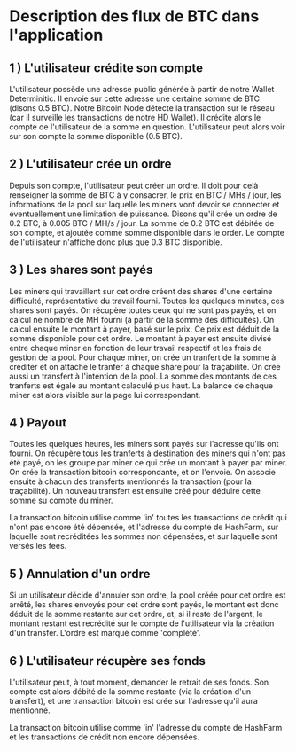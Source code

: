 
Description des flux de BTC dans l'application
==============================================

1 ) L'utilisateur crédite son compte
------------------------------------

L'utilisateur possède une adresse public générée à partir de notre Wallet Determinitic.
Il envoie sur cette adresse une certaine somme de BTC (disons 0.5 BTC).
Notre Bitcoin Node détecte la transaction sur le réseau (car il surveille les transactions de notre HD Wallet).
Il crédite alors le compte de l'utilisateur de la somme en question.
L'utilisateur peut alors voir sur son compte la somme disponible (0.5 BTC).

2 ) L'utilisateur crée un ordre
-------------------------------

Depuis son compte, l'utilisateur peut créer un ordre.
Il doit pour celà renseigner la somme de BTC à y consacrer, le prix en BTC / MHs / jour, les informations de la pool sur laquelle les miners vont devoir se connecter et éventuellement une limitation de puissance.
Disons qu'il crée un ordre de 0.2 BTC, à 0.005 BTC / MH/s / jour.
La somme de 0.2 BTC est débitée de son compte, et ajoutée comme somme disponible dans le order.
Le compte de l'utilisateur n'affiche donc plus que 0.3 BTC disponible.

3 ) Les shares sont payés
-------------------------

Les miners qui travaillent sur cet ordre créent des shares d'une certaine difficulté, représentative du travail fourni.
Toutes les quelques minutes, ces shares sont payés.
On récupère toutes ceux qui ne sont pas payés, et on calcul ne nombre de MH fourni (à partir de la somme des difficultés).
On calcul ensuite le montant à payer, basé sur le prix.
Ce prix est déduit de la somme disponible pour cet ordre.
Le montant à payer est ensuite divisé entre chaque miner en fonction de leur travail respectif et les frais de gestion de la pool.
Pour chaque miner, on crée un tranfert de la somme à créditer et on attache le tranfer à chaque share pour la traçabilité.
On crée aussi un transfert à l'intention de la pool.
La somme des montants de ces tranferts est égale au montant calaculé plus haut.
La balance de chaque miner est alors visible sur la page lui correspondant.

4 ) Payout
----------

Toutes les quelques heures, les miners sont payés sur l'adresse qu'ils ont fourni.
On récupère tous les tranferts à destination des miners qui n'ont pas été payé, on les groupe par miner ce qui crée un montant à payer par miner.
On crée la transaction bitcoin correspondante, et on l'envoie.
On associe ensuite à chacun des transferts mentionnés la transaction (pour la traçabilité).
Un nouveau transfert est ensuite créé pour déduire cette somme su compte du miner.

La transaction bitcoin utilise comme 'in' toutes les transactions de crédit qui n'ont pas encore été dépensée,
et l'adresse du compte de HashFarm, sur laquelle sont recréditées les sommes non dépensées, et sur laquelle sont versés les fees.

5 ) Annulation d'un ordre
-------------------------

Si un utilisateur décide d'annuler son ordre,
la pool créée pour cet ordre est arrêté,
les shares envoyés pour cet ordre sont payés,
le montant est donc déduit de la somme restante sur cet ordre,
et, si il reste de l'argent, le montant restant est recrédité sur le compte de l'utilisateur via la création d'un transfer.
L'ordre est marqué comme 'complété'.

6 ) L'utilisateur récupère ses fonds
------------------------------------

L'utilisateur peut, à tout moment, demander le retrait de ses fonds.
Son compte est alors débité de la somme restante (via la création d'un transfert),
et une transaction bitcoin est crée sur l'adresse qu'il aura mentionné.

La transaction bitcoin utilise comme 'in' l'adresse du compte de HashFarm et les transactions de crédit non encore dépensées.

